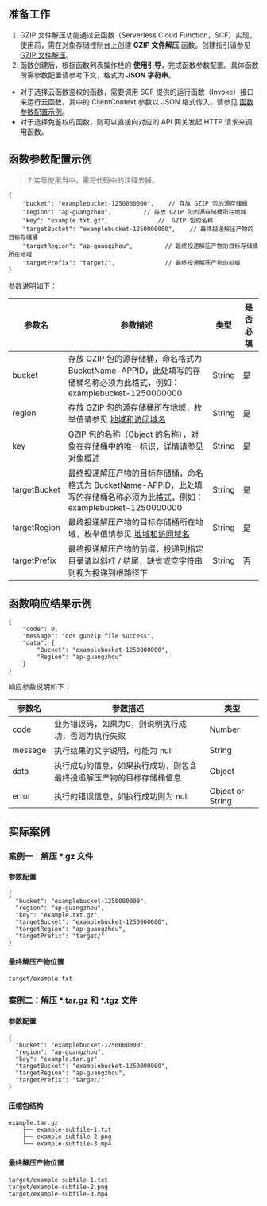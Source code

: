 ## 准备工作

1. GZIP 文件解压功能通过云函数（Serverless Cloud Function，SCF）实现。使用前，需在对象存储控制台上创建 **GZIP 文件解压** 函数。创建指引请参见 [GZIP 文件解压](https://intl.cloud.tencent.com/document/product/436/46202)。
2. 函数创建后，根据函数列表操作栏的 **使用引导**，完成函数参数配置。具体函数所需参数配置请参考下文，格式为 **JSON 字符串**。
 - 对于选择云函数鉴权的函数，需要调用 SCF 提供的运行函数（Invoke）接口 来运行云函数，其中的 ClientContext 参数以 JSON 格式传入，请参见 [函数参数配置示例](#1)。
 - 对于选择免鉴权的函数，则可以直接向对应的 API 网关发起 HTTP 请求来调用函数。


<span id=1></span>
## 函数参数配置示例

>? 实际使用当中，需将代码中的注释去掉。
>

```plaintext
{
    "bucket": "examplebucket-1250000000",    // 存放 GZIP 包的源存储桶
    "region": "ap-guangzhou",         // 存放 GZIP 包的源存储桶所在地域
    "key": "example.txt.gz",              //  GZIP 包的名称
    "targetBucket": "examplebucket-1250000000",    // 最终投递解压产物的目标存储桶
    "targetRegion": "ap-guangzhou",         // 最终投递解压产物的目标存储桶所在地域
    "targetPrefix": "target/",              // 最终投递解压产物的前缀
}
```

参数说明如下：

| 参数名                  | 参数描述                                                     | 类型    | 是否必填 |
| ----------------------- | ------------------------------------------------------------ | ------- | -------- |
| bucket                  | 存放 GZIP 包的源存储桶，命名格式为 BucketName-APPID，此处填写的存储桶名称必须为此格式，例如：examplebucket-1250000000 | String  | 是       |
| region                  | 存放 GZIP 包的源存储桶所在地域，枚举值请参见 [地域和访问域名](https://intl.cloud.tencent.com/document/product/436/6224) | String  | 是       |
| key                     |  GZIP 包的名称（Object 的名称），对象在存储桶中的唯一标识，详情请参见 [对象概述](https://intl.cloud.tencent.com/document/product/436/13324) | String  | 是       |
| targetBucket                  | 最终投递解压产物的目标存储桶，命名格式为 BucketName-APPID，此处填写的存储桶名称必须为此格式，例如：examplebucket-1250000000 | String  | 是       |
| targetRegion                  | 最终投递解压产物的目标存储桶所在地域，枚举值请参见 [地域和访问域名](https://intl.cloud.tencent.com/document/product/436/6224) | String  | 是       |
| targetPrefix                     | 最终投递解压产物的前缀，投递到指定目录请以斜杠 / 结尾，缺省或空字符串则视为投递到根路径下 | String  | 否       |

## 函数响应结果示例
```plaintext
{
    "code": 0,
    "message": "cos gunzip file success",
    "data": {
        "Bucket": "examplebucket-1250000000",
        "Region": "ap-guangzhou"
    }
}
```

响应参数说明如下：

| 参数名  | 参数描述                                               | 类型             |
| ------- | ------------------------------------------------------ | ---------------- |
| code    | 业务错误码，如果为0，则说明执行成功，否则为执行失败    | Number           |
| message | 执行结果的文字说明，可能为 null                        | String           |
| data    | 执行成功的信息，如果执行成功，则包含最终投递解压产物的目标存储桶信息 | Object           |
| error   | 执行的错误信息，如执行成功则为 null                    | Object or String |

## 实际案例

### 案例一：解压 *.gz 文件

#### 参数配置

```plaintext
{
  "bucket": "examplebucket-1250000000",
  "region": "ap-guangzhou",
  "key": "example.txt.gz",
  "targetBucket": "examplebucket-1250000000",
  "targetRegion": "ap-guangzhou",
  "targetPrefix": "target/"
}
```

#### 最终解压产物位置

```plaintext
target/example.txt
```

### 案例二：解压 *.tar.gz 和 *.tgz 文件

#### 参数配置
```plaintext
{
  "bucket": "examplebucket-1250000000",
  "region": "ap-guangzhou",
  "key": "example.tar.gz",
  "targetBucket": "examplebucket-1250000000",
  "targetRegion": "ap-guangzhou",
  "targetPrefix": "target/"
}
```

#### 压缩包结构

```
example.tar.gz
    ├── example-subfile-1.txt
    ├── example-subfile-2.png
    └── example-subfile-3.mp4
```

#### 最终解压产物位置

```plaintext
target/example-subfile-1.txt
target/example-subfile-2.png
target/example-subfile-3.mp4
```
